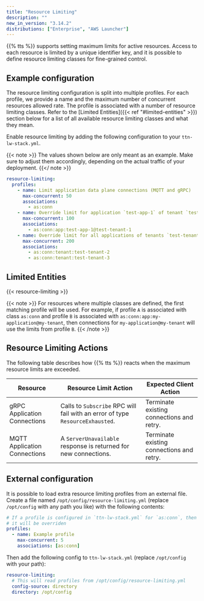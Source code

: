 ```yaml
---
title: "Resource Limiting"
description: ""
new_in_version: "3.14.2"
distributions: ["Enterprise", "AWS Launcher"]
---
```


{{% tts %}} supports setting maximum limits for active resources. Access to each resource is limited by a unique identifier key, and it is possible to define resource limiting classes for fine-grained control.

<!--more-->

## Example configuration

The resource limiting configuration is split into multiple profiles. For each profile, we provide a name and the maximum number of concurrent resources allowed rate. The profile is associated with a number of resource limiting classes. Refer to the [Limited Entities]({{< ref "#limited-entities" >}}) section below for a list of all available resource limiting classes and what they mean.

Enable resource limiting by adding the following configuration to your `ttn-lw-stack.yml`.

{{< note >}} The values shown below are only meant as an example. Make sure to adjust them accordingly, depending on the actual traffic of your deployment. {{</ note >}}

```yaml
resource-limiting:
  profiles:
    - name: Limit application data plane connections (MQTT and gRPC)
      max-concurrent: 50
      associations:
        - as:conn
    - name: Override limit for application `test-app-1` of tenant `test-tenant-1`
      max-concurrent: 100
      associations:
        - as:conn:app:test-app-1@test-tenant-1
    - name: Override limit for all applications of tenants `test-tenant-2` and `test-tenant-3`
      max-concurrent: 200
      associations:
        - as:conn:tenant:test-tenant-2
        - as:conn:tenant:test-tenant-3
```

## Limited Entities

{{< resource-limiting >}}

{{< note >}} For resources where multiple classes are defined, the first matching profile will be used. For example, if profile `A` is associated with class `as:conn` and profile `B` is associated with `as:conn:app:my-application@my-tenant`, then connections for `my-application@my-tenant` will use the limits from profile `B`. {{< /note >}}

## Resource Limiting Actions

The following table describes how {{% tts %}} reacts when the maximum resource limits are exceeded.

| Resource                     | Resource Limit Action                                                         | Expected Client Action                    |
| ---------------------------- | ----------------------------------------------------------------------------- | ----------------------------------------- |
| gRPC Application Connections | Calls to `Subscribe` RPC will fail with an error of type `ResourceExhausted`. | Terminate existing connections and retry. |
| MQTT Application Connections | A `ServerUnavailable` response is returned for new connections.               | Terminate existing connections and retry. |

## External configuration

It is possible to load extra resource limiting profiles from an external file. Create a file named `/opt/config/resource-limiting.yml` (replace `/opt/config` with any path you like) with the following contents:

```yaml
# If a profile is configured in `ttn-lw-stack.yml` for `as:conn`, then
# it will be overriden
profiles:
  - name: Example profile
    max-concurrent: 5
    associations: [as:conn]
```

Then add the following config to `ttn-lw-stack.yml` (replace `/opt/config` with your path):

```yaml
resource-limiting:
  # This will read profiles from /opt/config/resource-limiting.yml
  config-source: directory
  directory: /opt/config
```
